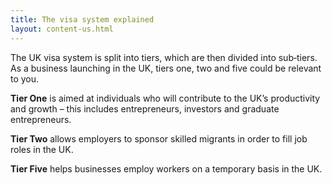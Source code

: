 ```yaml
---
title: The visa system explained
layout: content-us.html
---
```


The UK visa system is split into tiers, which are then divided into sub‐tiers. As a business launching in the UK, tiers one, two and five could be relevant to you. 

**Tier One** is aimed at individuals who will contribute to the UK’s productivity and growth – this includes entrepreneurs, investors and graduate entrepreneurs.

**Tier Two** allows employers to sponsor skilled migrants in order to fill job roles in the UK.

**Tier Five** helps businesses employ workers on a temporary basis in the UK. 